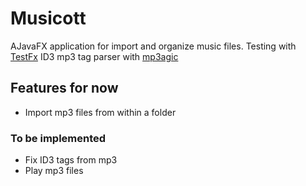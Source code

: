 # Musicott
AJavaFX application for import and organize music files.
Testing with [TestFx](https://github.com/TestFX/TestFX "TestFx")
ID3 mp3 tag parser with [mp3agic](https://github.com/mpatric/mp3agic "mp3agic")

## Features for now
* Import mp3 files from within a folder

### To be implemented
* Fix ID3 tags from mp3
* Play mp3 files
